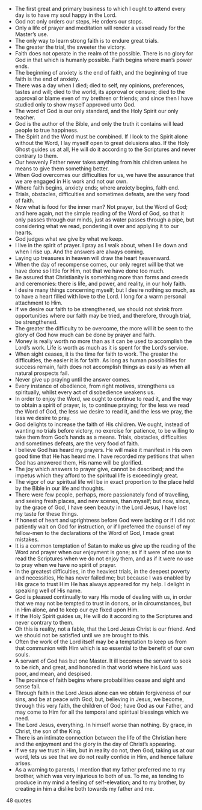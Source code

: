  - The first great and primary business to which I ought to attend every day is to have my soul happy in the Lord.
 - God not only orders our steps, He orders our stops.
 - Only a life of prayer and meditation will render a vessel ready for the Master’s use.
 - The only way to learn strong faith is to endure great trials.
 - The greater the trial, the sweeter the victory.
 - Faith does not operate in the realm of the possible. There is no glory for God in that which is humanly possible. Faith begins where man’s power ends.
 - The beginning of anxiety is the end of faith, and the beginning of true faith is the end of anxiety.
 - There was a day when I died; died to self, my opinions, preferences, tastes and will; died to the world, its approval or censure; died to the approval or blame even of my brethren or friends; and since then I have studied only to show myself approved unto God.
 - The word of God is our only standard, and the Holy Spirit our only teacher.
 - God is the author of the Bible, and only the truth it contains will lead people to true happiness.
 - The Spirit and the Word must be combined. If I look to the Spirit alone without the Word, I lay myself open to great delusions also. If the Holy Ghost guides us at all, He will do it according to the Scriptures and never contrary to them.
 - Our heavenly Father never takes anything from his children unless he means to give them something better.
 - When God overcomes our difficulties for us, we have the assurance that we are engaged in His work and not our own.
 - Where faith begins, anxiety ends; where anxiety begins, faith end.
 - Trials, obstacles, difficulties and sometimes defeats, are the very food of faith.
 - Now what is food for the inner man? Not prayer, but the Word of God; and here again, not the simple reading of the Word of God, so that it only passes through our minds, just as water passes through a pipe, but considering what we read, pondering it over and applying it to our hearts.
 - God judges what we give by what we keep.
 - I live in the spirit of prayer. I pray as I walk about, when I lie down and when I rise up. And the answers are always coming.
 - Laying up treasures in heaven will draw the heart heavenward.
 - When the day of recompense comes, our only regret will be that we have done so little for Him, not that we have done too much.
 - Be assured that Christianity is something more than forms and creeds and ceremonies: there is life, and power, and reality, in our holy faith.
 - I desire many things concerning myself; but I desire nothing so much, as to have a heart filled with love to the Lord. I long for a warm personal attachment to Him.
 - If we desire our faith to be strengthened, we should not shrink from opportunities where our faith may be tried, and therefore, through trial, be strengthened.
 - The greater the difficulty to be overcome, the more will it be seen to the glory of God how much can be done by prayer and faith.
 - Money is really worth no more than as it can be used to accomplish the Lord’s work. Life is worth as much as it is spent for the Lord’s service.
 - When sight ceases, it is the time for faith to work. The greater the difficulties, the easier it is for faith. As long as human possibilities for success remain, faith does not accomplish things as easily as when all natural prospects fail.
 - Never give up praying until the answer comes.
 - Every instance of obedience, from right motives, strengthens us spiritually, whilst every act of disobedience weakens us.
 - In order to enjoy the Word, we ought to continue to read it, and the way to obtain a spirit of prayer, is, to continue praying; for the less we read the Word of God, the less we desire to read it, and the less we pray, the less we desire to pray.
 - God delights to increase the faith of His children. We ought, instead of wanting no trials before victory, no exercise for patience, to be willing to take them from God’s hands as a means. Trials, obstacles, difficulties and sometimes defeats, are the very food of faith.
 - I believe God has heard my prayers. He will make it manifest in His own good time that He has heard me. I have recorded my petitions that when God has answered them, His name will be glorified.
 - The joy which answers to prayer give, cannot be described; and the impetus which they afford to the spiritual life is exceedingly great.
 - The vigor of our spiritual life will be in exact proportion to the place held by the Bible in our life and thoughts.
 - There were few people, perhaps, more passionately fond of travelling, and seeing fresh places, and new scenes, than myself; but now, since, by the grace of God, I have seen beauty in the Lord Jesus, I have lost my taste for these things.
 - If honest of heart and uprightness before God were lacking or if I did not patiently wait on God for instruction, or if I preferred the counsel of my fellow-men to the declarations of the Word of God, I made great mistakes.
 - It is a common temptation of Satan to make us give up the reading of the Word and prayer when our enjoyment is gone; as if it were of no use to read the Scriptures when we do not enjoy them, and as if it were no use to pray when we have no spirit of prayer.
 - In the greatest difficulties, in the heaviest trials, in the deepest poverty and necessities, He has never failed me; but because I was enabled by His grace to trust Him He has always appeared for my help. I delight in speaking well of His name.
 - God is pleased continually to vary His mode of dealing with us, in order that we may not be tempted to trust in donors, or in circumstances, but in Him alone, and to keep our eye fixed upon Him.
 - If the Holy Spirit guides us, He will do it according to the Scriptures and never contrary to them.
 - Oh this is reality, not a fable, that the Lord Jesus Christ is our friend. And we should not be satisfied until we are brought to this.
 - Often the work of the Lord itself may be a temptation to keep us from that communion with Him which is so essential to the benefit of our own souls.
 - A servant of God has but one Master. It ill becomes the servant to seek to be rich, and great, and honored in that world where his Lord was poor, and mean, and despised.
 - The province of faith begins where probabilities cease and sight and sense fail.
 - Through faith in the Lord Jesus alone can we obtain forgiveness of our sins, and be at peace with God; but, believing in Jesus, we become, through this very faith, the children of God; have God as our Father, and may come to Him for all the temporal and spiritual blessings which we need.
 - The Lord Jesus, everything. In himself worse than nothing. By grace, in Christ, the son of the King.
 - There is an intimate connection between the life of the Christian here and the enjoyment and the glory in the day of Christ’s appearing.
 - If we say we trust in Him, but in reality do not, then God, taking us at our word, lets us see that we do not really confide in Him, and hence failure arises.
 - As a warning to parents, I mention that my father preferred me to my brother, which was very injurious to both of us. To me, as tending to produce in my mind a feeling of self-elevation; and to my brother, by creating in him a dislike both towards my father and me.

48 quotes